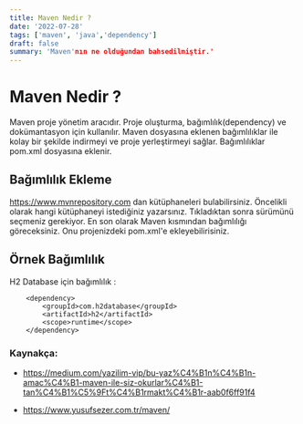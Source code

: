 ```yaml
---
title: Maven Nedir ?
date: '2022-07-28'
tags: ['maven', 'java','dependency']
draft: false
summary: 'Maven'nın ne olduğundan bahsedilmiştir.'
---
```


# Maven Nedir ?
Maven proje yönetim aracıdır. Proje oluşturma, bağımlılık(dependency) ve dokümantasyon için kullanılır. Maven dosyasına eklenen bağımlılıklar ile kolay bir şekilde indirmeyi ve proje yerleştirmeyi sağlar. Bağımlılıklar pom.xml dosyasına eklenir.

## Bağımlılık Ekleme
https://www.mvnrepository.com dan kütüphaneleri bulabilirsiniz. Öncelikli olarak hangi kütüphaneyi istediğiniz yazarsınız. Tıkladıktan sonra sürümünü seçmeniz gerekiyor. En son olarak Maven kısmından bağımlılığı göreceksiniz. Onu projenizdeki     pom.xml'e ekleyebilirisiniz.

## Örnek Bağımlılık
H2 Database için bağımlılık :
```
    <dependency>
        <groupId>com.h2database</groupId>
        <artifactId>h2</artifactId>
        <scope>runtime</scope>
    </dependency>
```

### Kaynakça:
- https://medium.com/yazilim-vip/bu-yaz%C4%B1n%C4%B1n-amac%C4%B1-maven-ile-siz-okurlar%C4%B1-tan%C4%B1%C5%9Ft%C4%B1rmakt%C4%B1r-aab0f6ff91f4

- https://www.yusufsezer.com.tr/maven/


